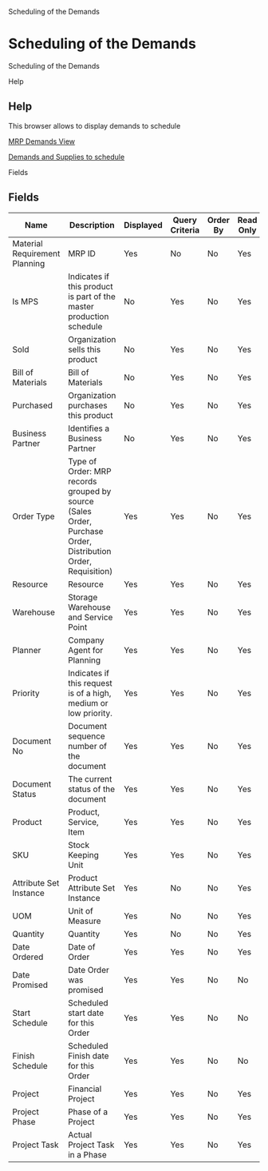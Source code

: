 
Scheduling of the Demands
# Scheduling of the Demands


Scheduling of the Demands

Help
## Help

This browser allows to display demands to schedule

[MRP Demands View](../../functional-guide/window/window-mrp-demands-view.md)

[Demands and Supplies to schedule](../../functional-guide/process/process-mrp_schedule.md)

Fields
## Fields




Name                          | Description                                                                                                 | Displayed | Query Criteria | Order By | Read Only | Mandatory
----------------------------- | ----------------------------------------------------------------------------------------------------------- | --------- | -------------- | -------- | --------- | ---------
Material Requirement Planning | MRP ID                                                                                                      | Yes       | No             | No       | Yes       | No       
Is MPS                        | Indicates if this product is part of the master production schedule                                         | No        | Yes            | No       | Yes       | No       
Sold                          | Organization sells this product                                                                             | No        | Yes            | No       | Yes       | No       
Bill of Materials             | Bill of Materials                                                                                           | No        | Yes            | No       | Yes       | No       
Purchased                     | Organization purchases this product                                                                         | No        | Yes            | No       | Yes       | No       
Business Partner              | Identifies a Business Partner                                                                               | No        | Yes            | No       | Yes       | No       
Order Type                    | Type of Order: MRP records grouped by source (Sales Order, Purchase Order, Distribution Order, Requisition) | Yes       | Yes            | No       | Yes       | No       
Resource                      | Resource                                                                                                    | Yes       | Yes            | No       | Yes       | No       
Warehouse                     | Storage Warehouse and Service Point                                                                         | Yes       | Yes            | No       | Yes       | No       
Planner                       | Company Agent for Planning                                                                                  | Yes       | Yes            | No       | Yes       | No       
Priority                      | Indicates if this request is of a high, medium or low priority.                                             | Yes       | Yes            | No       | Yes       | No       
Document No                   | Document sequence number of the document                                                                    | Yes       | Yes            | No       | Yes       | No       
Document Status               | The current status of the document                                                                          | Yes       | Yes            | No       | Yes       | No       
Product                       | Product, Service, Item                                                                                      | Yes       | Yes            | No       | Yes       | No       
SKU                           | Stock Keeping Unit                                                                                          | Yes       | Yes            | No       | Yes       | No       
Attribute Set Instance        | Product Attribute Set Instance                                                                              | Yes       | No             | No       | Yes       | No       
UOM                           | Unit of Measure                                                                                             | Yes       | No             | No       | Yes       | No       
Quantity                      | Quantity                                                                                                    | Yes       | No             | No       | Yes       | No       
Date Ordered                  | Date of Order                                                                                               | Yes       | Yes            | No       | Yes       | No       
Date Promised                 | Date Order was promised                                                                                     | Yes       | Yes            | No       | No        | No       
Start Schedule                | Scheduled start date for this Order                                                                         | Yes       | Yes            | No       | No        | No       
Finish Schedule               | Scheduled Finish date for this Order                                                                        | Yes       | Yes            | No       | No        | No       
Project                       | Financial Project                                                                                           | Yes       | Yes            | No       | Yes       | No       
Project Phase                 | Phase of a Project                                                                                          | Yes       | Yes            | No       | Yes       | No       
Project Task                  | Actual Project Task in a Phase                                                                              | Yes       | Yes            | No       | Yes       | No       
